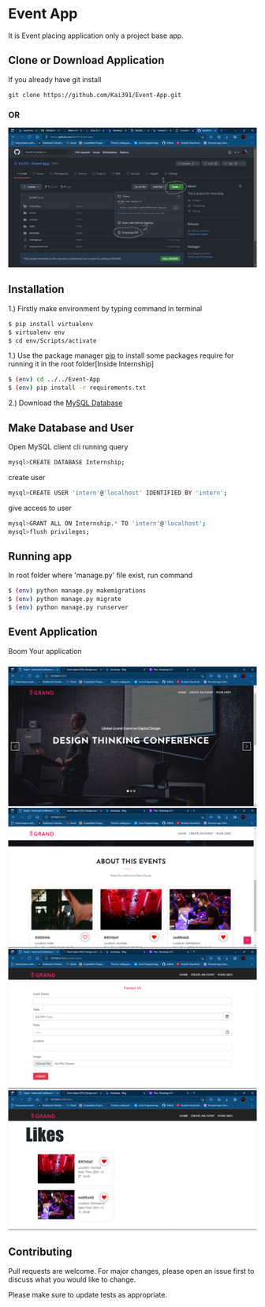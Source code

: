 # Event App

It is Event placing application only a project base app.

## Clone or Download Application
If you already have git install
```
git clone https://github.com/Kai391/Event-App.git
```
### OR
![](Screenshot/git.jpg)

## Installation
1.) Firstly make environment by typing command in terminal
```bash
$ pip install virtualenv
$ virtualenv env
$ cd env/Scripts/activate
```
1.) Use the package manager [pip](https://pip.pypa.io/en/stable/) to install some packages require for running it in the root folder[Inside Internship]
```bash
$ (env) cd ../../Event-App
$ (env) pip install -r requirements.txt
```
2.) Download the [MySQL Database](https://dev.mysql.com/downloads/installer/)

## Make Database and User
Open MySQL client cli running query
```bash
mysql>CREATE DATABASE Internship;
```
create user
```bash
mysql>CREATE USER 'intern'@'localhost' IDENTIFIED BY 'intern';
```
give access to user
```bash
mysql>GRANT ALL ON Internship.* TO 'intern'@'localhost';
mysql>flush privileges;
```

## Running app
In root folder where 'manage.py' file exist, run command
```bash
$ (env) python manage.py makemigrations
$ (env) python manage.py migrate
$ (env) python manage.py runserver
```
## Event Application
Boom Your application
###
![](Screenshot/1.png)
![](Screenshot/2.png)
![](Screenshot/3.png)
![](Screenshot/4.png)

## Contributing
Pull requests are welcome. For major changes, please open an issue first to discuss what you would like to change.

Please make sure to update tests as appropriate.
